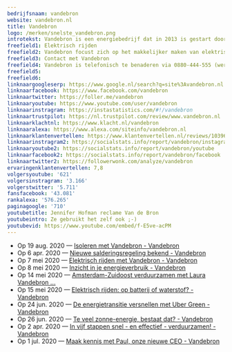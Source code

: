 ```yaml
---
bedrijfsnaam: vandebron  
website: vandebron.nl   
title: Vandebron  
logo: /merken/snelste_vandebron.png  
introtekst: Vandebron is een energiebedrijf dat in 2013 is gestart door Remco Wilcke, Matthijs Guichelaar en Aart van Veller. Vandebron focust zich op het leveren van groene stroom en gas op zowel de particuliere als de zakelijke markt. Er wordt geen eigen energie geproduceerd, maar ingekocht van onafhankelijke Nederlandse producenten.   
freefield1: Elektrisch rijden  
freefield2: Vandebron focust zich op het makkelijker maken van elektrisch rijden. Daarvoor bieden ze een laadpaal aan. Ook voor een laadpas voor openbare laadpalen kun je bij ze terecht. Verder is er een initiatief waardoor elektrische auto's slim worden opgeladen, om zo het landelijke energienet beter in balans te houden.  
freefield3: Contact met Vandebron  
freefield4: Vandebron is telefonisch te benaderen via 0880-444-555 (werkdagen van 09:00 tot 17:00). Verder biedt de website van Vandebron een contactformulier aan, en is het mogelijk vragen te stellen via Facebook en Twitter.  
freefield5:   
freefield6:   
linknaargoogleserp: https://www.google.nl/search?q=site%3Avandebron.nl  
linknaarfacebook: https://www.facebook.com/vandebron  
linknaartwitter: https://foller.me/vandebron  
linknaaryoutube: https://www.youtube.com/user/vandebron  
linknaarinstragram: https://instastatistics.com/#!/vandebron  
linknaartrustpilot: https://nl.trustpilot.com/review/www.vandebron.nl  
linknaarklachtnl: https://www.klacht.nl/vandebron  
linknaaralexa: https://www.alexa.com/siteinfo/vandebron.nl  
linknaarklantenvertellen: https://www.klantenvertellen.nl/reviews/1039626/vandebron  
linknaarinstragram2: https://socialstats.info/report/vandebron/instagram  
linknaaryoutube2: https://socialstats.info/report/vandebron/youtube  
linknaarfacebook2: https://socialstats.info/report/vandebron/facebook  
linknaartwitter2: https://followerwonk.com/analyze/vandebron  
ervaringenklantenvertellen: 7,8  
volgersyoutube: '621'  
volgersinstragram: '3.166'  
volgerstwitter: '5.711'  
fansfacebook: '43.081'  
rankalexa: '576.265'  
paginagoogle: '710'  
youtubetitle: Jennifer Hofman reclame Van de Bron  
youtubeintro: Ze gebruikt het zelf ook ;-)  
youtubevid: https://www.youtube.com/embed/f-E5ve-acPM  
---
```




- Op 19 aug. 2020 —  [Isoleren met Vandebron - Vandebron](https://vandebron.nl/blog/isoleren-met-vandebron)
- Op 6 apr. 2020 —  [Nieuwe salderingsregeling bekend - Vandebron](https://vandebron.nl/blog/nieuwe-salderingsregeling-bekend)
- Op 7 mei 2020 —  [Elektrisch rijden met Vandebron - Vandebron](https://vandebron.nl/blog/elektrisch-rijden-diensten-vandebron)
- Op 8 mei 2020 —  [Inzicht in je energieverbruik - Vandebron](https://vandebron.nl/blog/inzicht-in-je-energieverbruik)
- Op 14 mei 2020 —  [Amsterdam-Zuidoost verduurzamen met Laura Vandebron ...](https://vandebron.nl/blog/zuidoost-verduurzamen-met-laura)
- Op 15 mei 2020 —  [Elektrisch rijden: op batterij of waterstof? - Vandebron](https://vandebron.nl/blog/elektrisch-rijden-op-batterij-of-waterstof)
- Op 24 jun. 2020 —  [De energietransitie versnellen met Uber Green - Vandebron](https://vandebron.nl/blog/de-energietransitie-versnellen-met-uber-green)
- Op 26 jun. 2020 —  [Te veel zonne-energie, bestaat dat? - Vandebron](https://vandebron.nl/blog/te-veel-zonne-energie-bestaat-dat)
- Op 2 apr. 2020 —  [In vijf stappen snel - en effectief - verduurzamen! - Vandebron](https://vandebron.nl/blog/in-vijf-stappen-snel-en-effectief-verduurzamen)
- Op 1 jul. 2020 —  [Maak kennis met Paul, onze nieuwe CEO - Vandebron](https://vandebron.nl/blog/maak-kennis-met-paul-onze-nieuwe-ceo)
